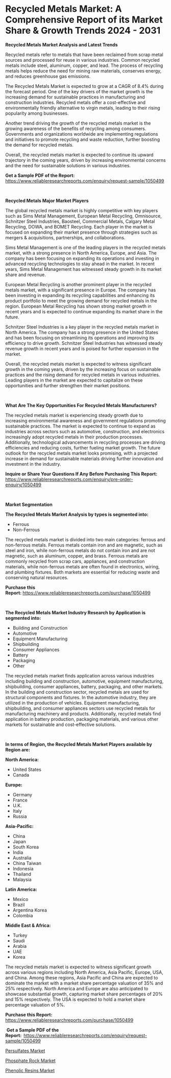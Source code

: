 <p><h1>Recycled Metals Market: A Comprehensive Report of its Market Share & Growth Trends 2024 - 2031</h1></p><p><strong>Recycled Metals Market Analysis and Latest Trends</strong></p>
<p><p>Recycled metals refer to metals that have been reclaimed from scrap metal sources and processed for reuse in various industries. Common recycled metals include steel, aluminum, copper, and lead. The process of recycling metals helps reduce the need for mining raw materials, conserves energy, and reduces greenhouse gas emissions.</p><p>The Recycled Metals Market is expected to grow at a CAGR of 8.4% during the forecast period. One of the key drivers of the market growth is the increasing demand for sustainable practices in manufacturing and construction industries. Recycled metals offer a cost-effective and environmentally friendly alternative to virgin metals, leading to their rising popularity among businesses.</p><p>Another trend driving the growth of the recycled metals market is the growing awareness of the benefits of recycling among consumers. Governments and organizations worldwide are implementing regulations and initiatives to promote recycling and waste reduction, further boosting the demand for recycled metals.</p><p>Overall, the recycled metals market is expected to continue its upward trajectory in the coming years, driven by increasing environmental concerns and the need for sustainable solutions in various industries.</p></p>
<p><strong>Get a Sample PDF of the Report:&nbsp;</strong> <a href="https://www.reliableresearchreports.com/enquiry/request-sample/1050499">https://www.reliableresearchreports.com/enquiry/request-sample/1050499</a></p>
<p>&nbsp;</p>
<p><strong>Recycled Metals Major Market Players</strong></p>
<p><p>The global recycled metals market is highly competitive with key players such as Sims Metal Management, European Metal Recycling, Omnisource, Schnitzer Steel Industries, Baosteel, Commercial Metals, Calgary Metal Recycling, DOWA, and BOMET Recycling. Each player in the market is focused on expanding their market presence through strategies such as mergers & acquisitions, partnerships, and collaborations.</p><p>Sims Metal Management is one of the leading players in the recycled metals market, with a strong presence in North America, Europe, and Asia. The company has been focusing on expanding its operations and investing in advanced recycling technologies to stay ahead in the market. In recent years, Sims Metal Management has witnessed steady growth in its market share and revenue.</p><p>European Metal Recycling is another prominent player in the recycled metals market, with a significant presence in Europe. The company has been investing in expanding its recycling capabilities and enhancing its product portfolio to meet the growing demand for recycled metals in the region. European Metal Recycling has shown strong market growth in recent years and is expected to continue expanding its market share in the future.</p><p>Schnitzer Steel Industries is a key player in the recycled metals market in North America. The company has a strong presence in the United States and has been focusing on streamlining its operations and improving its efficiency to drive growth. Schnitzer Steel Industries has witnessed steady revenue growth in recent years and is poised for further expansion in the market.</p><p>Overall, the recycled metals market is expected to witness significant growth in the coming years, driven by the increasing focus on sustainable practices and the rising demand for recycled metals in various industries. Leading players in the market are expected to capitalize on these opportunities and further strengthen their market positions.</p></p>
<p>&nbsp;</p>
<p><strong>What Are The Key Opportunities For Recycled Metals Manufacturers?</strong></p>
<p><p>The recycled metals market is experiencing steady growth due to increasing environmental awareness and government regulations promoting sustainable practices. The market is expected to continue to expand as industries across sectors such as automotive, construction, and electronics increasingly adopt recycled metals in their production processes. Additionally, technological advancements in recycling processes are driving efficiencies and reducing costs, further fueling market growth. The future outlook for the recycled metals market looks promising, with a projected increase in demand for sustainable materials driving further innovation and investment in the industry.</p></p>
<p><strong>Inquire or Share Your Questions If Any Before Purchasing This Report:</strong> <a href="https://www.reliableresearchreports.com/enquiry/pre-order-enquiry/1050499">https://www.reliableresearchreports.com/enquiry/pre-order-enquiry/1050499</a></p>
<p>&nbsp;</p>
<p><strong>Market Segmentation</strong></p>
<p><strong>The Recycled Metals Market Analysis by types is segmented into:</strong></p>
<p><ul><li>Ferrous</li><li>Non-Ferrous</li></ul></p>
<p><p>The recycled metals market is divided into two main categories: ferrous and non-ferrous metals. Ferrous metals contain iron and are magnetic, such as steel and iron, while non-ferrous metals do not contain iron and are not magnetic, such as aluminum, copper, and brass. Ferrous metals are commonly recycled from scrap cars, appliances, and construction materials, while non-ferrous metals are often found in electronics, wiring, and plumbing fixtures. Both markets are essential for reducing waste and conserving natural resources.</p></p>
<p><strong>Purchase this Report:&nbsp;</strong><a href="https://www.reliableresearchreports.com/purchase/1050499">https://www.reliableresearchreports.com/purchase/1050499</a></p>
<p>&nbsp;</p>
<p><strong>The Recycled Metals Market Industry Research by Application is segmented into:</strong></p>
<p><ul><li>Building and Construction</li><li>Automotive</li><li>Equipment Manufacturing</li><li>Shipbuilding</li><li>Consumer Appliances</li><li>Battery</li><li>Packaging</li><li>Other</li></ul></p>
<p><p>The recycled metals market finds application across various industries including building and construction, automotive, equipment manufacturing, shipbuilding, consumer appliances, battery, packaging, and other markets. In the building and construction sector, recycled metals are used for structural components and fixtures. In the automotive industry, they are utilized in the production of vehicles. Equipment manufacturing, shipbuilding, and consumer appliances sectors use recycled metals for manufacturing machinery and products. Additionally, recycled metals find application in battery production, packaging materials, and various other markets for sustainable and cost-effective solutions.</p></p>
<p>&nbsp;</p>
<p><strong>In terms of Region, the Recycled Metals Market Players available by Region are:</strong></p>
<p>
    <p> <strong> North America: </strong>
        <ul>
            <li>United States</li>
            <li>Canada</li>
        </ul>
        </p> 
    <p> <strong> Europe: </strong>
        <ul>
            <li>Germany</li>
            <li>France</li>
            <li>U.K.</li>
            <li>Italy</li>
            <li>Russia</li>
        </ul>
        </p> 
    <p> <strong> Asia-Pacific: </strong>
        <ul>
            <li>China</li>
            <li>Japan</li>
            <li>South Korea</li>
            <li>India</li>
            <li>Australia</li>
            <li>China Taiwan</li>
            <li>Indonesia</li>
            <li>Thailand</li>
            <li>Malaysia</li>
        </ul>
        </p> 
    <p> <strong> Latin America: </strong>
        <ul>
            <li>Mexico</li>
            <li>Brazil</li>
            <li>Argentina Korea</li>
            <li>Colombia</li>
        </ul>
        </p> 
    <p> <strong> Middle East & Africa: </strong>
        <ul>
            <li>Turkey</li>
            <li>Saudi</li>
            <li>Arabia</li>
            <li>UAE</li>
            <li>Korea</li>
        </ul>
    </p>
    </p>
<p><p>The recycled metals market is expected to witness significant growth across various regions including North America, Asia Pacific, Europe, USA, and China. Among these regions, Asia Pacific and China are expected to dominate the market with a market share percentage valuation of 35% and 25% respectively. North America and Europe are also anticipated to showcase substantial growth, capturing market share percentages of 20% and 15% respectively. The USA is expected to hold a market share percentage valuation of 5%.</p></p>
<p><strong>Purchase this Report: </strong><a href="https://www.reliableresearchreports.com/purchase/1050499">https://www.reliableresearchreports.com/purchase/1050499</a></p>
<p>&nbsp;<strong>Get a Sample PDF of the Report:&nbsp;&nbsp;</strong><a href="https://www.reliableresearchreports.com/enquiry/request-sample/1050499">https://www.reliableresearchreports.com/enquiry/request-sample/1050499</a></p>
<p><strong></strong></p>
<p><p><a href="https://github.com/gulaimolin/Market-Research-Report-List-3/blob/main/persulfates-market.md">Persulfates Market</a></p><p><a href="https://github.com/nicoletavirag/Market-Research-Report-List-2/blob/main/phosphate-rock-market.md">Phosphate Rock Market</a></p><p><a href="https://github.com/mauripalmi/Market-Research-Report-List-2/blob/main/phenolic-resins-market.md">Phenolic Resins Market</a></p></p>